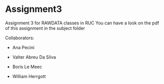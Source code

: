 # Assignment3

Assignment 3 for RAWDATA classes in RUC
You can have a look on the pdf of this assignment in the subject folder

Collaborators:

- Ana Pecini

- Valter Abreu Da Silva

- Boris Le Meec

- William Herrgott
